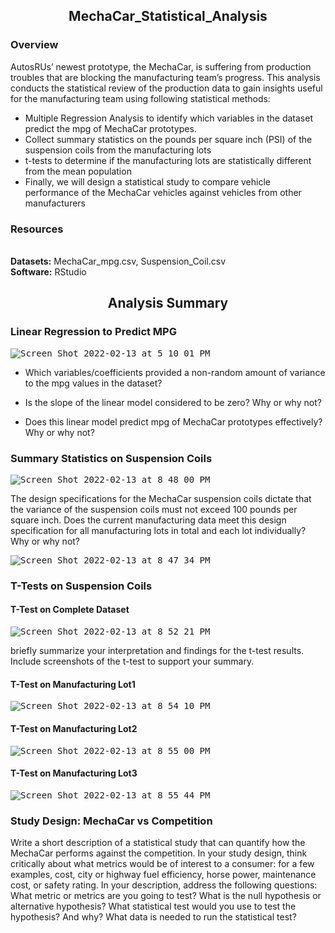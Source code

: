 <h2> <p align=center>MechaCar_Statistical_Analysis</p> </h2>

<h3> Overview</h3> 

AutosRUs’ newest prototype, the MechaCar, is suffering from production troubles that are blocking the manufacturing team’s progress. This analysis conducts the statistical review of the production data to gain insights useful for the manufacturing team using following statistical methods:

- Multiple Regression Analysis to identify which variables in the dataset predict the mpg of MechaCar prototypes.
- Collect summary statistics on the pounds per square inch (PSI) of the suspension coils from the manufacturing lots
- t-tests to determine if the manufacturing lots are statistically different from the mean population
- Finally, we will design a statistical study to compare vehicle performance of the MechaCar vehicles against vehicles from other manufacturers


<h3> Resources </h3>

<br>**Datasets:** MechaCar_mpg.csv, Suspension_Coil.csv
<br>**Software:** RStudio

<h2><p align=center> Analysis Summary </p> </h2>

<h3> Linear Regression to Predict MPG </h3>

<kbd>

  ![Screen Shot 2022-02-13 at 5 10 01 PM](https://user-images.githubusercontent.com/90424752/153784280-39b5a458-32ab-478a-a456-9fd97ef6e679.png)

  
</kbd>



- Which variables/coefficients provided a non-random amount of variance to the mpg values in the dataset?


- Is the slope of the linear model considered to be zero? Why or why not?


- Does this linear model predict mpg of MechaCar prototypes effectively? Why or why not?

<h3> Summary Statistics on Suspension Coils </h3>
<kbd>
  
 ![Screen Shot 2022-02-13 at 8 48 00 PM](https://user-images.githubusercontent.com/90424752/153801771-e706869e-8c26-4c6c-b7a3-948c25f440dd.png)

  
  
</kbd>

The design specifications for the MechaCar suspension coils dictate that the variance of the suspension coils must not exceed 100 pounds per square inch. Does the current manufacturing data meet this design specification for all manufacturing lots in total and each lot individually? Why or why not?

<kbd>

  ![Screen Shot 2022-02-13 at 8 47 34 PM](https://user-images.githubusercontent.com/90424752/153801712-712b8b27-dc1b-40eb-9c27-636971d5dd59.png)

  
</kbd>


<h3> T-Tests on Suspension Coils  </h3>

<h4> T-Test on Complete Dataset </h4>

<kbd>
  
  ![Screen Shot 2022-02-13 at 8 52 21 PM](https://user-images.githubusercontent.com/90424752/153802254-d26b09a7-63d7-40ec-ad9a-dd6c76455447.png)
  
</kbd>


briefly summarize your interpretation and findings for the t-test results. Include screenshots of the t-test to support your summary.
<h4> T-Test on Manufacturing Lot1 </h4>

<kbd>
  
  ![Screen Shot 2022-02-13 at 8 54 10 PM](https://user-images.githubusercontent.com/90424752/153802336-5ae913f8-d1c7-4dd2-b450-a1bca686ccfb.png)

  
</kbd>

<h4> T-Test on Manufacturing Lot2 </h4>
<kbd>
  

  ![Screen Shot 2022-02-13 at 8 55 00 PM](https://user-images.githubusercontent.com/90424752/153802420-e43e0226-9cac-43cd-bd74-b1a89637b56a.png)

</kbd>

<h4> T-Test on Manufacturing Lot3 </h4>
<kbd>
  
  ![Screen Shot 2022-02-13 at 8 55 44 PM](https://user-images.githubusercontent.com/90424752/153802480-73f97560-5793-4a50-94fb-9f0b0d709e3f.png)


  
</kbd>
<h3> Study Design: MechaCar vs Competition </h3>

Write a short description of a statistical study that can quantify how the MechaCar performs against the competition. In your study design, think critically about what metrics would be of interest to a consumer: for a few examples, cost, city or highway fuel efficiency, horse power, maintenance cost, or safety rating.
In your description, address the following questions:
What metric or metrics are you going to test?
What is the null hypothesis or alternative hypothesis?
What statistical test would you use to test the hypothesis? And why?
What data is needed to run the statistical test?


